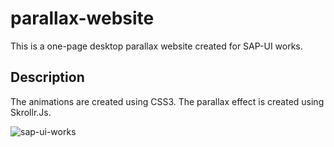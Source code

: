 # parallax-website

This is a one-page desktop parallax website created for SAP-UI works.

## Description
The animations are created using CSS3. The parallax effect is created using Skrollr.Js.

![sap-ui-works](https://github.com/user-attachments/assets/389156f9-bc27-4b40-bcd5-091f16477b11)
